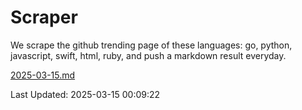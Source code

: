 # Scraper

We scrape the github trending page of these languages: go, python, javascript, swift, html, ruby, and push a markdown result everyday.

[2025-03-15.md](https://github.com/henson/Scraper/blob/master/2025-03-15.md)

Last Updated: 2025-03-15 00:09:22